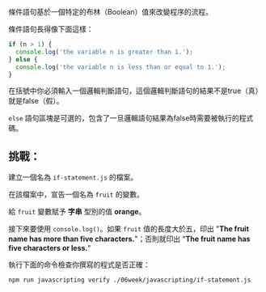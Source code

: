 條件語句基於一個特定的布林（Boolean）值來改變程序的流程。

條件語句長得像下面這樣：

```js
if (n > 1) {
  console.log('the variable n is greater than 1.');
} else {
  console.log('the variable n is less than or equal to 1.');
}
```

在括號中你必須輸入一個邏輯判斷語句，這個邏輯判斷語句的結果不是true（真）就是false（假）。

`else` 語句區塊是可選的，包含了一旦邏輯語句結果為false時需要被執行的程式碼。

## 挑戰：

建立一個名為 `if-statement.js` 的檔案。

在該檔案中，宣告一個名為 `fruit` 的變數。

給 `fruit` 變數賦予 **字串** 型別的值 **orange**。

接下來要使用 `console.log()`。如果 `fruit` 值的長度大於五，印出 "**The fruit name has more than five characters.**"；否則就印出 "**The fruit name has five characters or less.**"

執行下面的命令檢查你撰寫的程式是否正確：

```bash
npm run javascripting verify ./06week/javascripting/if-statement.js
```
